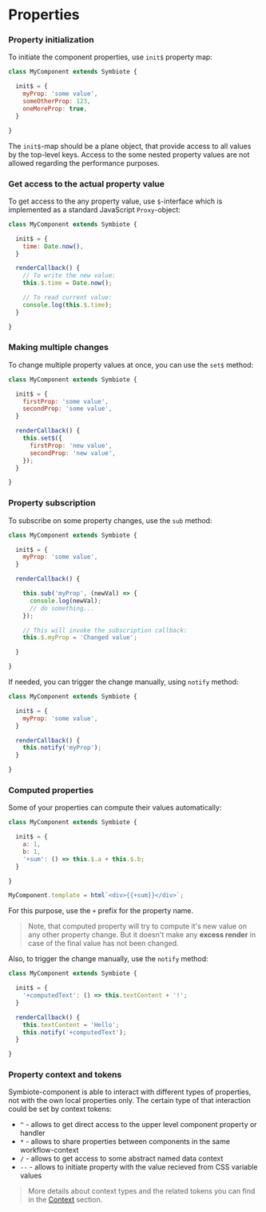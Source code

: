 # Properties

### Property initialization

To initiate the component properties, use `init$` property map:
```js
class MyComponent extends Symbiote {

  init$ = {
    myProp: 'some value',
    someOtherProp: 123,
    oneMoreProp: true,
  }

}
```
The `init$`-map should be a plane object, that provide access to all values by the top-level keys.
Access to the some nested property values are not allowed regarding the performance purposes.

### Get access to the actual property value

To get access to the any property value, use `$`-interface which is implemented as a standard JavaScript `Proxy`-object:
```js
class MyComponent extends Symbiote {

  init$ = {
    time: Date.now(),
  }

  renderCallback() {
    // To write the new value:
    this.$.time = Date.now();

    // To read current value:
    console.log(this.$.time);
  }

}
```

### Making multiple changes

To change multiple property values at once, you can use the `set$` method:
```js
class MyComponent extends Symbiote {

  init$ = {
    firstProp: 'some value',
    secondProp: 'some value',
  }

  renderCallback() {
    this.set$({
      firstProp: 'new value',
      secondProp: 'new value',
    });
  }

}
``` 

### Property subscription

To subscribe on some property changes, use the `sub` method:
```js
class MyComponent extends Symbiote {

  init$ = {
    myProp: 'some value',
  }

  renderCallback() {

    this.sub('myProp', (newVal) => {
      console.log(newVal);
      // do something...
    });

    // This will invoke the subscription callback:
    this.$.myProp = 'Changed value';

  }

}
``` 

If needed, you can trigger the change manually, using `notify` method:
```js
class MyComponent extends Symbiote {

  init$ = {
    myProp: 'some value',
  }

  renderCallback() {
    this.notify('myProp');
  }

}
```

### Computed properties

Some of your properties can compute their values automatically:
```js
class MyComponent extends Symbiote {

  init$ = {
    a: 1,
    b: 1,
    '+sum': () => this.$.a + this.$.b;
  }

}

MyComponent.template = html`<div>{{+sum}}</div>`;
```

For this purpose, use the `+` prefix for the property name. 

> Note, that computed property will try to compute it's new value on any other property change. But it doesn't make any **excess render** in case of the final value has not been changed.

Also, to trigger the change manually, use the `notify` method:
```js
class MyComponent extends Symbiote {

  init$ = {
    '+computedText': () => this.textContent + '!';
  }

  renderCallback() {
    this.textContent = 'Hello';
    this.notify('+computedText');
  }

}
```

### Property context and tokens

Symbiote-component is able to interact with different types of properties, not with the own local properties only. The certain type of that interaction could be set by context tokens:
- `^` - allows to get direct access to the upper level component property or handler
- `*` - allows to share properties between components in the same workflow-context
- `/` - allows to get access to some abstract named data context
- `--` - allows to initiate property with the value recieved from CSS variable values

> More details about context types and the related tokens you can find in the [Context](./2x/docs/Context/) section.


